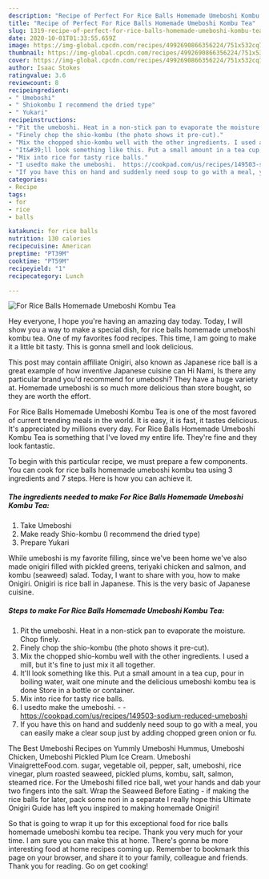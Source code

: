 ```yaml
---
description: "Recipe of Perfect For Rice Balls Homemade Umeboshi Kombu Tea"
title: "Recipe of Perfect For Rice Balls Homemade Umeboshi Kombu Tea"
slug: 1319-recipe-of-perfect-for-rice-balls-homemade-umeboshi-kombu-tea
date: 2020-10-01T01:33:55.659Z
image: https://img-global.cpcdn.com/recipes/4992690866356224/751x532cq70/for-rice-balls-homemade-umeboshi-kombu-tea-recipe-main-photo.jpg
thumbnail: https://img-global.cpcdn.com/recipes/4992690866356224/751x532cq70/for-rice-balls-homemade-umeboshi-kombu-tea-recipe-main-photo.jpg
cover: https://img-global.cpcdn.com/recipes/4992690866356224/751x532cq70/for-rice-balls-homemade-umeboshi-kombu-tea-recipe-main-photo.jpg
author: Isaac Stokes
ratingvalue: 3.6
reviewcount: 8
recipeingredient:
- " Umeboshi"
- " Shiokombu I recommend the dried type"
- " Yukari"
recipeinstructions:
- "Pit the umeboshi. Heat in a non-stick pan to evaporate the moisture. Chop finely."
- "Finely chop the shio-kombu (the photo shows it pre-cut)."
- "Mix the chopped shio-kombu well with the other ingredients. I used a mill, but it&#39;s fine to just mix it all together."
- "It&#39;ll look something like this. Put a small amount in a tea cup, pour in boiling water, wait one minute and the delicious umeboshi kombu tea is done Store in a bottle or container."
- "Mix into rice for tasty rice balls."
- "I usedto make the umeboshi.  https://cookpad.com/us/recipes/149503-sodium-reduced-umeboshi"
- "If you have this on hand and suddenly need soup to go with a meal, you can easily make a clear soup just by adding chopped green onion or fu."
categories:
- Recipe
tags:
- for
- rice
- balls

katakunci: for rice balls 
nutrition: 130 calories
recipecuisine: American
preptime: "PT39M"
cooktime: "PT59M"
recipeyield: "1"
recipecategory: Lunch

---
```



![For Rice Balls Homemade Umeboshi Kombu Tea](https://img-global.cpcdn.com/recipes/4992690866356224/751x532cq70/for-rice-balls-homemade-umeboshi-kombu-tea-recipe-main-photo.jpg)

Hey everyone, I hope you're having an amazing day today. Today, I will show you a way to make a special dish, for rice balls homemade umeboshi kombu tea. One of my favorites food recipes. This time, I am going to make it a little bit tasty. This is gonna smell and look delicious.

This post may contain affiliate Onigiri, also known as Japanese rice ball is a great example of how inventive Japanese cuisine can Hi Nami, Is there any particular brand you&#39;d recommend for umeboshi? They have a huge variety at. Homemade umeboshi is so much more delicious than store bought, so they are worth the effort.

For Rice Balls Homemade Umeboshi Kombu Tea is one of the most favored of current trending meals in the world. It is easy, it is fast, it tastes delicious. It's appreciated by millions every day. For Rice Balls Homemade Umeboshi Kombu Tea is something that I've loved my entire life. They're fine and they look fantastic.


To begin with this particular recipe, we must prepare a few components. You can cook for rice balls homemade umeboshi kombu tea using 3 ingredients and 7 steps. Here is how you can achieve it.

<!--inarticleads1-->

##### The ingredients needed to make For Rice Balls Homemade Umeboshi Kombu Tea:

1. Take  Umeboshi
1. Make ready  Shio-kombu (I recommend the dried type)
1. Prepare  Yukari


While umeboshi is my favorite filling, since we&#39;ve been home we&#39;ve also made onigiri filled with pickled greens, teriyaki chicken and salmon, and kombu (seaweed) salad. Today, I want to share with you, how to make Onigiri. Onigiri is rice ball in Japanese. This is the very basic of Japanese cuisine. 

<!--inarticleads2-->

##### Steps to make For Rice Balls Homemade Umeboshi Kombu Tea:

1. Pit the umeboshi. Heat in a non-stick pan to evaporate the moisture. Chop finely.
1. Finely chop the shio-kombu (the photo shows it pre-cut).
1. Mix the chopped shio-kombu well with the other ingredients. I used a mill, but it&#39;s fine to just mix it all together.
1. It&#39;ll look something like this. Put a small amount in a tea cup, pour in boiling water, wait one minute and the delicious umeboshi kombu tea is done Store in a bottle or container.
1. Mix into rice for tasty rice balls.
1. I usedto make the umeboshi. -  - https://cookpad.com/us/recipes/149503-sodium-reduced-umeboshi
1. If you have this on hand and suddenly need soup to go with a meal, you can easily make a clear soup just by adding chopped green onion or fu.


The Best Umeboshi Recipes on Yummly Umeboshi Hummus, Umeboshi Chicken, Umeboshi Pickled Plum Ice Cream. Umeboshi VinaigretteFood.com. sugar, vegetable oil, pepper, salt, umeboshi, rice vinegar, plum roasted seaweed, pickled plums, kombu, salt, salmon, steamed rice. For the Umeboshi filled rice ball, wet your hands and dab your two fingers into the salt. Wrap the Seaweed Before Eating - if making the rice balls for later, pack some nori in a separate I really hope this Ultimate Onigiri Guide has left you inspired to making homemade Onigiri! 

So that is going to wrap it up for this exceptional food for rice balls homemade umeboshi kombu tea recipe. Thank you very much for your time. I am sure you can make this at home. There's gonna be more interesting food at home recipes coming up. Remember to bookmark this page on your browser, and share it to your family, colleague and friends. Thank you for reading. Go on get cooking!
